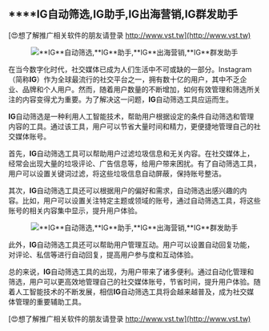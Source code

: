 ## ****IG**自动筛选,**IG**助手,**IG**出海营销,**IG**群发助手**

[😍想了解推广相关软件的朋友请登录 http://www.vst.tw](http://www.vst.tw)

 <center><img src="https://vst.tw/MP4/tuiguang/png/8.png" alt="**IG**自动筛选,**IG**助手,**IG**出海营销,**IG**群发助手"></center>

在当今数字化时代，社交媒体已成为人们生活中不可或缺的一部分。Instagram（简称**IG**）作为全球最流行的社交平台之一，拥有数十亿的用户，其中不乏企业、品牌和个人用户。然而，随着用户数量的不断增加，如何有效管理和筛选所关注的内容变得尤为重要。为了解决这一问题，**IG**自动筛选工具应运而生。

**IG**自动筛选是一种利用人工智能技术，帮助用户根据设定的条件自动筛选和管理内容的工具。通过该工具，用户可以节省大量时间和精力，更便捷地管理自己的社交媒体账号。

首先，**IG**自动筛选工具可以帮助用户过滤垃圾信息和无关内容。在社交媒体上，经常会出现大量的垃圾评论、广告信息等，给用户带来困扰。有了自动筛选工具，用户可以设置关键词过滤，将这些垃圾信息自动屏蔽，保持账号整洁。

其次，**IG**自动筛选工具还可以根据用户的偏好和需求，自动筛选出感兴趣的内容。比如，用户可以设置关注特定主题或领域的账号，通过自动筛选工具，将这些账号的相关内容集中显示，提升用户体验。

 <center><img src="https://vst.tw/MP4/tuiguang/png/7.png" alt="**IG**自动筛选,**IG**助手,**IG**出海营销,**IG**群发助手"></center>

此外，**IG**自动筛选工具还可以帮助用户管理互动。用户可以设置自动回复功能，对评论、私信等进行自动回复，提高用户参与度和互动体验。

总的来说，**IG**自动筛选工具的出现，为用户带来了诸多便利。通过自动化管理和筛选，用户可以更高效地管理自己的社交媒体账号，节省时间，提升用户体验。随着人工智能技术的不断发展，相信**IG**自动筛选工具将会越来越普及，成为社交媒体管理的重要辅助工具。

[😍想了解推广相关软件的朋友请登录 http://www.vst.tw](http://www.vst.tw)



